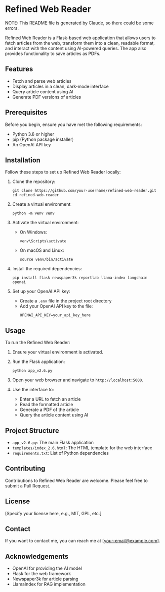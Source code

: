 # Refined Web Reader

NOTE: This README file is generated by Claude, so there could be some errors. 

Refined Web Reader is a Flask-based web application that allows users to fetch articles from the web, transform them into a clean, readable format, and interact with the content using AI-powered queries. The app also provides functionality to save articles as PDFs.

## Features

- Fetch and parse web articles
- Display articles in a clean, dark-mode interface
- Query article content using AI
- Generate PDF versions of articles

## Prerequisites

Before you begin, ensure you have met the following requirements:

- Python 3.8 or higher
- pip (Python package installer)
- An OpenAI API key

## Installation

Follow these steps to set up Refined Web Reader locally:

1. Clone the repository:
   ```
   git clone https://github.com/your-username/refined-web-reader.git
   cd refined-web-reader
   ```

2. Create a virtual environment:
   ```
   python -m venv venv
   ```

3. Activate the virtual environment:
   - On Windows:
     ```
     venv\Scripts\activate
     ```
   - On macOS and Linux:
     ```
     source venv/bin/activate
     ```

4. Install the required dependencies:
   ```
   pip install flask newspaper3k reportlab llama-index langchain openai
   ```

5. Set up your OpenAI API key:
   - Create a `.env` file in the project root directory
   - Add your OpenAI API key to the file:
     ```
     OPENAI_API_KEY=your_api_key_here
     ```

## Usage

To run the Refined Web Reader:

1. Ensure your virtual environment is activated.

2. Run the Flask application:
   ```
   python app_v2.6.py
   ```

3. Open your web browser and navigate to `http://localhost:5000`.

4. Use the interface to:
   - Enter a URL to fetch an article
   - Read the formatted article
   - Generate a PDF of the article
   - Query the article content using AI

## Project Structure

- `app_v2.6.py`: The main Flask application
- `templates/index_2.6.html`: The HTML template for the web interface
- `requirements.txt`: List of Python dependencies

## Contributing

Contributions to Refined Web Reader are welcome. Please feel free to submit a Pull Request.

## License

[Specify your license here, e.g., MIT, GPL, etc.]

## Contact

If you want to contact me, you can reach me at [your-email@example.com].

## Acknowledgements

- OpenAI for providing the AI model
- Flask for the web framework
- Newspaper3k for article parsing
- LlamaIndex for RAG implementation
